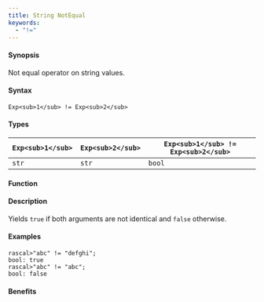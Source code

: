 ```yaml
---
title: String NotEqual
keywords:
  - "!="
---
```


#### Synopsis

Not equal operator on string values.

#### Syntax

`Exp<sub>1</sub> != Exp<sub>2</sub>`

#### Types


| `Exp<sub>1</sub>` | `Exp<sub>2</sub>` | `Exp<sub>1</sub> != Exp<sub>2</sub>`  |
| --- | --- | --- |
| `str`     |  `str`    | `bool`                |


#### Function

#### Description

Yields `true` if both arguments are not identical and `false` otherwise.

#### Examples


```rascal-shell
rascal>"abc" != "defghi";
bool: true
rascal>"abc" != "abc";
bool: false
```

#### Benefits


